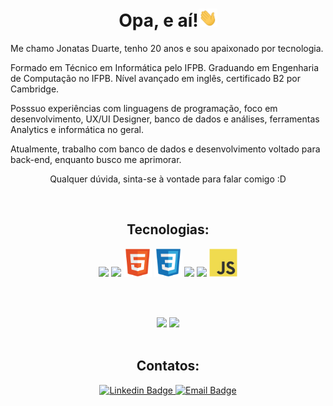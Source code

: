 
<h1 align="center"> Opa, e aí!<img src="https://raw.githubusercontent.com/ABSphreak/ABSphreak/master/gifs/Hi.gif" width="30px"> </h1>

<p align="justify">Me chamo Jonatas Duarte, tenho 20 anos e sou apaixonado por tecnologia. 

Formado em Técnico em Informática pelo IFPB. Graduando em Engenharia de Computação no IFPB. Nível avançado em inglês, certificado B2 por Cambridge. 

Posssuo experiências com linguagens de programação, foco em desenvolvimento, UX/UI Designer, banco de dados e análises, ferramentas Analytics e informática no geral.

Atualmente, trabalho com banco de dados e desenvolvimento voltado para back-end, enquanto busco me aprimorar.
 </p>
                    <p align="center">
                    Qualquer dúvida, sinta-se à vontade para falar comigo :D </p>

<br>

<h2 align="center"> Tecnologias: </h2>

<div align="center">
  <img width="45px" src="https://camo.githubusercontent.com/dc9e7e657b4cd5ba7d819d1a9ce61434bd0ddbb94287d7476b186bd783b62279/68747470733a2f2f63646e2e6a7364656c6976722e6e65742f67682f64657669636f6e732f64657669636f6e2f69636f6e732f6769742f6769742d6f726967696e616c2e737667">
  <img width="44px" src="https://i.imgur.com/BgjSjn9.png">
  <img width="45px" src="https://raw.githubusercontent.com/devicons/devicon/c5378d6c2510ffa0b3e4475af95618a8048d6cf1/icons/html5/html5-original.svg">
  <img width="45px" src="https://raw.githubusercontent.com/devicons/devicon/master/icons/css3/css3-original.svg">
  <img width="45px" src="https://desenvolvimentoaberto.files.wordpress.com/2016/11/logoazuresql.png?w=640">
  <img width="45px" src="https://cdn-icons-png.flaticon.com/512/226/226777.png">
  <img width="45px" src="https://raw.githubusercontent.com/devicons/devicon/master/icons/javascript/javascript-original.svg">
 </div>
 
 <br><br>

<div align="center">
<img height="150em" src="https://github-readme-stats.vercel.app/api?username=jonatasduarte&theme=radical&show_icons=true"/>
<img height="150em" src="https://github-readme-stats.vercel.app/api/top-langs/?username=jonatasduarte&layout=compact&theme=radical"/>

<br>

</div>

<br>

<h2 align="center">Contatos:</h2>

<p align="center">
<a target="_blank" href="www.linkedin.com/in/jonatas-
duarte/">
<img src="https://img.shields.io/badge/LinkedIn-0077B5?style=for-the-badge&logo=linkedin&logoColor=white" alt="Linkedin Badge">
</a>
<a target="_blank" href="mailto:jonatasilvaduarte@gmail.com">
<img src="https://img.shields.io/badge/Gmail-D14836?style=for-the-badge&logo=gmail&logoColor=white" alt="Email Badge">
</a>

</p>

<br>
